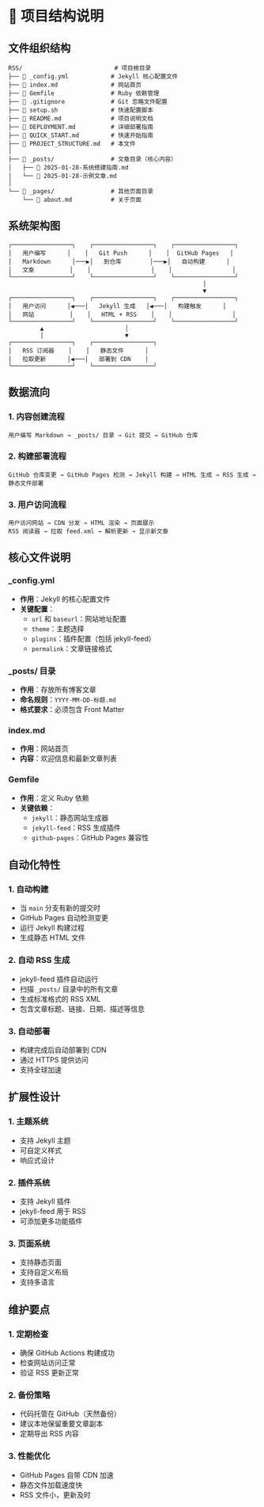 # 📁 项目结构说明

## 文件组织结构

```
RSS/                          # 项目根目录
├── 📄 _config.yml            # Jekyll 核心配置文件
├── 📄 index.md               # 网站首页
├── 📄 Gemfile                # Ruby 依赖管理
├── 📄 .gitignore             # Git 忽略文件配置
├── 📄 setup.sh               # 快速配置脚本
├── 📄 README.md              # 项目说明文档
├── 📄 DEPLOYMENT.md          # 详细部署指南
├── 📄 QUICK_START.md         # 快速开始指南
├── 📄 PROJECT_STRUCTURE.md   # 本文件
│
├── 📁 _posts/                # 文章目录（核心内容）
│   ├── 📄 2025-01-28-系统搭建指南.md
│   └── 📄 2025-01-28-示例文章.md
│
└── 📁 _pages/                # 其他页面目录
    └── 📄 about.md           # 关于页面
```

## 系统架构图

```
┌─────────────────┐    ┌─────────────────┐    ┌─────────────────┐
│   用户编写      │    │   Git Push      │    │  GitHub Pages   │
│   Markdown      │───▶│   到仓库        │───▶│   自动构建      │
│   文章          │    │                 │    │                 │
└─────────────────┘    └─────────────────┘    └─────────────────┘
                                                       │
                                                       ▼
┌─────────────────┐    ┌─────────────────┐    ┌─────────────────┐
│   用户访问      │◀───│   Jekyll 生成   │◀───│   构建触发      │
│   网站          │    │   HTML + RSS    │    │                 │
└─────────────────┘    └─────────────────┘    └─────────────────┘
         ▲                       │
         │                       ▼
┌─────────────────┐    ┌─────────────────┐
│   RSS 订阅器    │    │   静态文件      │
│   拉取更新      │◀───│   部署到 CDN    │
└─────────────────┘    └─────────────────┘
```

## 数据流向

### 1. 内容创建流程

```
用户编写 Markdown → _posts/ 目录 → Git 提交 → GitHub 仓库
```

### 2. 构建部署流程

```
GitHub 仓库变更 → GitHub Pages 检测 → Jekyll 构建 → HTML 生成 → RSS 生成 → 静态文件部署
```

### 3. 用户访问流程

```
用户访问网站 → CDN 分发 → HTML 渲染 → 页面展示
RSS 阅读器 → 拉取 feed.xml → 解析更新 → 显示新文章
```

## 核心文件说明

### _config.yml
- **作用**：Jekyll 的核心配置文件
- **关键配置**：
  - `url` 和 `baseurl`：网站地址配置
  - `theme`：主题选择
  - `plugins`：插件配置（包括 jekyll-feed）
  - `permalink`：文章链接格式

### _posts/ 目录
- **作用**：存放所有博客文章
- **命名规则**：`YYYY-MM-DD-标题.md`
- **格式要求**：必须包含 Front Matter

### index.md
- **作用**：网站首页
- **内容**：欢迎信息和最新文章列表

### Gemfile
- **作用**：定义 Ruby 依赖
- **关键依赖**：
  - `jekyll`：静态网站生成器
  - `jekyll-feed`：RSS 生成插件
  - `github-pages`：GitHub Pages 兼容性

## 自动化特性

### 1. 自动构建
- 当 `main` 分支有新的提交时
- GitHub Pages 自动检测变更
- 运行 Jekyll 构建过程
- 生成静态 HTML 文件

### 2. 自动 RSS 生成
- jekyll-feed 插件自动运行
- 扫描 `_posts/` 目录中的所有文章
- 生成标准格式的 RSS XML
- 包含文章标题、链接、日期、描述等信息

### 3. 自动部署
- 构建完成后自动部署到 CDN
- 通过 HTTPS 提供访问
- 支持全球加速

## 扩展性设计

### 1. 主题系统
- 支持 Jekyll 主题
- 可自定义样式
- 响应式设计

### 2. 插件系统
- 支持 Jekyll 插件
- jekyll-feed 用于 RSS
- 可添加更多功能插件

### 3. 页面系统
- 支持静态页面
- 支持自定义布局
- 支持多语言

## 维护要点

### 1. 定期检查
- 确保 GitHub Actions 构建成功
- 检查网站访问正常
- 验证 RSS 更新正常

### 2. 备份策略
- 代码托管在 GitHub（天然备份）
- 建议本地保留重要文章副本
- 定期导出 RSS 内容

### 3. 性能优化
- GitHub Pages 自带 CDN 加速
- 静态文件加载速度快
- RSS 文件小，更新及时
